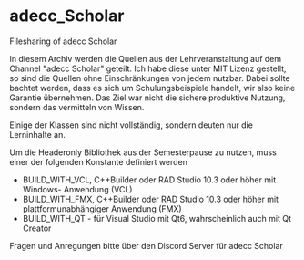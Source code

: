 # adecc_Scholar
Filesharing of adecc Scholar

In diesem Archiv werden die Quellen aus der Lehrveranstaltung auf dem Channel "adecc Scholar" geteilt. Ich habe diese unter MIT Lizenz gestellt, so sind die Quellen ohne Einschränkungen von jedem nutzbar. Dabei sollte bachtet werden, dass es sich um Schulungsbeispiele handelt, wir also keine Garantie übernehmen. Das Ziel war nicht die sichere produktive Nutzung, sondern das vermitteln von Wissen.

Einige der Klassen sind nicht vollständig, sondern deuten nur die Lerninhalte an. 

Um die Headeronly Bibliothek aus der Semesterpause zu nutzen, muss einer der folgenden Konstante definiert werden
- BUILD_WITH_VCL, C++Builder oder RAD Studio 10.3 oder höher mit Windows- Anwendung (VCL)
- BUILD_WITH_FMX, C++Builder oder RAD Studio 10.3 oder höher mit plattformunabhängiger Anwendung (FMX)
- BUILD_WITH_QT - für Visual Studio mit Qt6, wahrscheinlich auch mit Qt Creator

Fragen und Anregungen bitte über den Discord Server für adecc Scholar
